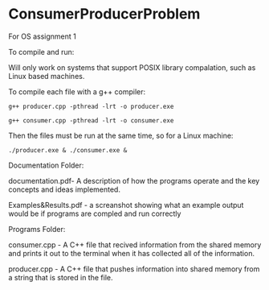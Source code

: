# ConsumerProducerProblem
For OS assignment 1

To compile and run:

  Will only work on systems that support POSIX library compalation, such as Linux based machines. 
  
  To compile each file with a g++ compiler:
  
    g++ producer.cpp -pthread -lrt -o producer.exe
    
    g++ consumer.cpp -pthread -lrt -o consumer.exe
    
  Then the files must be run at the same time, so for a Linux machine:
  
    ./producer.exe & ./consumer.exe &

 
  
  

Documentation Folder:


  documentation.pdf- A description of how the programs operate and the key concepts and ideas implemented. 
  
  Examples&Results.pdf - a screanshot showing what an example output would be if programs are compled and run correctly

  

Programs Folder:


  consumer.cpp - A C++ file that recived information from the shared memory and prints it out to the terminal when it has collected all of the information. 
  
  producer.cpp - A C++ file that pushes information into shared memory from a string that is stored in the file. 
  
